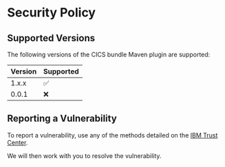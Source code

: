# Security Policy

## Supported Versions

The following versions of the CICS bundle Maven plugin are supported:

| Version | Supported          |
| ------- | ------------------ |
| 1.x.x   | :white_check_mark: |
| 0.0.1   | :x:                |

## Reporting a Vulnerability

To report a vulnerability, use any of the methods detailed on the [IBM Trust Center](https://www.ibm.com/trust/security-psirt).

We will then work with you to resolve the vulnerability.